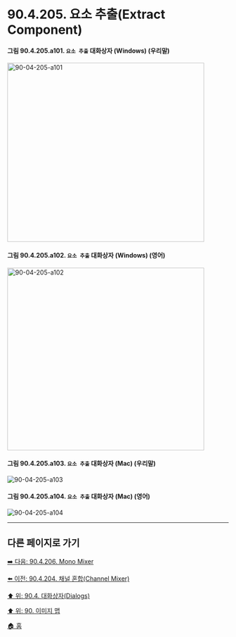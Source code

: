 # 90.4.205. 요소 추출(Extract Component)

<a id="90-04-205-a101"></a>

#### 그림 90.4.205.a101. `요소 추출` 대화상자 (Windows) (우리말)
<img width="448" height="407" alt="90-04-205-a101" src="https://github.com/user-attachments/assets/89b8acd9-5e70-4371-89ca-283f2bef4910" />

<a id="90-04-205-a102"></a>

#### 그림 90.4.205.a102. `요소 추출` 대화상자 (Windows) (영어)
<img width="448" height="415" alt="90-04-205-a102" src="https://github.com/user-attachments/assets/bc0c27df-66af-48a2-8307-c7dcc78b3e7d" />

<a id="90-04-205-a103"></a>

#### 그림 90.4.205.a103. `요소 추출` 대화상자 (Mac) (우리말)
<img width="" height="" alt="90-04-205-a103" src="" />

<a id="90-04-205-a104"></a>

#### 그림 90.4.205.a104. `요소 추출` 대화상자 (Mac) (영어)
<img width="" height="" alt="90-04-205-a104" src="" />

***

## 다른 페이지로 가기

[➡️ 다음: 90.4.206. Mono Mixer](./90-04-0206-mono_mixer.md)

[⬅️ 이전: 90.4.204. 채널 혼합(Channel Mixer)](./90-04-0204-channel_mixer.md)

[⬆️ 위: 90.4. 대화상자(Dialogs)](./90-04-0000-dialogs.md)

[⬆️ 위: 90. 이미지 맵](./90-00-image-map.md)

[🏠 홈](./00-home.md)